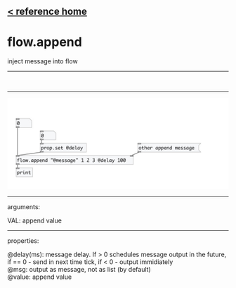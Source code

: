 [< reference home](index.html)
---

# flow.append


inject message into flow

---

<br>


---


![example](examples/flow.append-example.jpg)

---
arguments:

VAL: append value<br>

---
properties:

@delay(ms): 
            message delay. If &gt; 0 schedules message output in the future, if == 0 - send in next
            time tick, if &lt; 0 - output immidiately<br>
@msg: output as message, not as list (by
            default)<br>
@value: append value<br>

